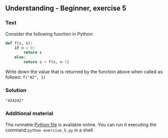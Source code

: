 ## Understanding - Beginner, exercise 5

### Text

Consider the following function in Python:

```python
def f(s, n):
    if n < 0:
        return s
    else:
        return s + f(s, n-1)
```

Write down the value that is returned by the function above when called as follows: `f("42", 1)`

### Solution
`"424242"`

### Additional material
The runnable [Python file](exercise_5.py) is available online. You can run it executing the command `python exercise_5.py` in a shell.

